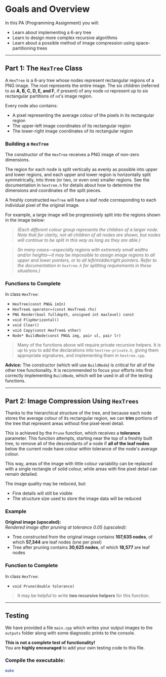 # Goals and Overview

In this PA (Programming Assignment) you will:

- Learn about implementing a 6-ary tree  
- Learn to design more complex recursive algorithms  
- Learn about a possible method of image compression using space-partitioning trees  

---

## Part 1: The `HexTree` Class

A `HexTree` is a 6-ary tree whose nodes represent rectangular regions of a PNG image. The root represents the entire image. The six children (referred to as **A, B, C, D, E, and F**, if present) of any node `nd` represent up to six rectangular partitions of `nd`'s image region.

Every node also contains:

- A pixel representing the average colour of the pixels in its rectangular region  
- The upper-left image coordinates of its rectangular region  
- The lower-right image coordinates of its rectangular region  

### Building a `HexTree`

The constructor of the `HexTree` receives a PNG image of non-zero dimensions.

The region for each node is split vertically as evenly as possible into upper and lower regions, and each upper and lower region is horizontally split symmetrically, into three (or two, or even one) smaller regions. See the documentation in `hextree.h` for details about how to determine the dimensions and coordinates of the split pieces.

A freshly constructed `HexTree` will have a leaf node corresponding to each individual pixel of the original image.

For example, a large image will be progressively split into the regions shown in the image below:

> *(Each different colour group represents the children of a larger node. Note that for clarity, not all children of all nodes are shown, but nodes will continue to be split in this way as long as they are able.)*

> *(In many cases—especially regions with extremely small widths and/or heights—it may be impossible to assign image regions to all upper and lower pointers, or to all left/middle/right pointers. Refer to the documentation in `hextree.h` for splitting requirements in these situations.)*

### Functions to Complete

In class `HexTree`:

- `HexTree(const PNG& imIn)`  
- `HexTree& operator=(const HexTree& rhs)`  
- `PNG Render(bool fulldepth, unsigned int maxlevel) const`  
- `void FlipHorizontal()`  
- `void Clear()`  
- `void Copy(const HexTree& other)`  
- `Node* BuildNode(const PNG& img, pair ul, pair lr)`  

> Many of the functions above will require private recursive helpers. It is up to you to add the declarations into `hextree-private.h`, giving them appropriate signatures, and implementing them in `hextree.cpp`.

**Advice:** The constructor (which will use `BuildNode`) is critical for all of the other tree functionality. It is recommended to focus your efforts into first correctly implementing `BuildNode`, which will be used in all of the testing functions.

---

## Part 2: Image Compression Using `HexTrees`

Thanks to the hierarchical structure of the tree, and because each node stores the average colour of its rectangular region, we can **trim** portions of the tree that represent areas without fine pixel-level detail.

This is achieved by the `Prune` function, which receives a **tolerance** parameter. This function attempts, starting near the top of a freshly built tree, to remove all of the descendants of a node if **all of the leaf nodes** below the current node have colour within tolerance of the node's average colour.

This way, areas of the image with little colour variability can be replaced with a single rectangle of solid colour, while areas with fine pixel detail can remain detailed.

The image quality may be reduced, but:
- Fine details will still be visible  
- The structure size used to store the image data will be reduced  

### Example

**Original image (upscaled):**  
*Rendered image after pruning at tolerance 0.05 (upscaled):*

- Tree constructed from the original image contains **107,635 nodes**, of which **57,344** are leaf nodes (one per pixel)  
- Tree after pruning contains **30,625 nodes**, of which **18,577** are leaf nodes  

### Function to Complete

In class `HexTree`:

- `void Prune(double tolerance)`

> It may be helpful to write **two recursive helpers** for this function.

---

## Testing

We have provided a file `main.cpp` which writes your output images to the `outputs` folder along with some diagnostic prints to the console.  

**This is not a complete test of functionality!**  
You are **highly encouraged** to add your own testing code to this file.

### Compile the executable:

```bash
make
